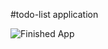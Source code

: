 
#todo-list application

![Finished App](https://github.com/hakkicansengonul/images/blob/master/todolist.app.gif)
